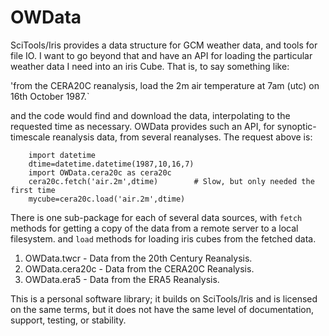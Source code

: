# OWData

 SciTools/Iris provides a data structure for GCM weather data, and tools for file IO. I want to go beyond that and have an API for loading the particular weather data I need into an iris Cube. That is, to say something like:

'from the CERA20C reanalysis, load the 2m air temperature at 7am (utc) on 16th October 1987.`

and the code would find and download the data, interpolating to the requested time as necessary. OWData provides such an API, for synoptic-timescale reanalysis data, from several reanalyses. The request above is:

```
    import datetime
    dtime=datetime.datetime(1987,10,16,7)
    import OWData.cera20c as cera20c
    cera20c.fetch('air.2m',dtime)        # Slow, but only needed the first time
    mycube=cera20c.load('air.2m',dtime)
```

There is one sub-package for each of several data sources, with `fetch` methods for getting a copy of the data from a remote server to a local filesystem. and `load` methods for loading iris cubes from the fetched data. 

1.  OWData.twcr - Data from the 20th Century Reanalysis.
2.  OWData.cera20c - Data from the CERA20C Reanalysis.
3.  OWData.era5 - Data from the ERA5 Reanalysis.

This is a personal software library; it builds on SciTools/Iris and is licensed on the same terms, but it does not have the same level of documentation, support, testing, or stability.


